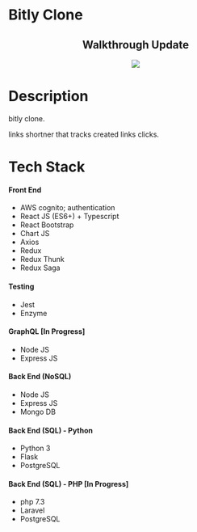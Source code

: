 # Bitly Clone

## <center>Walkthrough Update</center>

<p align="center">
<img src="walkthough.gif" />
</p>

# Description

bitly clone.

links shortner that tracks created links clicks.

# Tech Stack

#### Front End

- AWS cognito; authentication
- React JS (ES6+) + Typescript
- React Bootstrap
- Chart JS
- Axios
- Redux
- Redux Thunk
- Redux Saga

#### Testing

- Jest
- Enzyme

#### GraphQL [In Progress]

- Node JS
- Express JS

#### Back End (NoSQL)

- Node JS
- Express JS
- Mongo DB

#### Back End (SQL) - Python

- Python 3
- Flask
- PostgreSQL

#### Back End (SQL) - PHP [In Progress]

- php 7.3
- Laravel
- PostgreSQL
